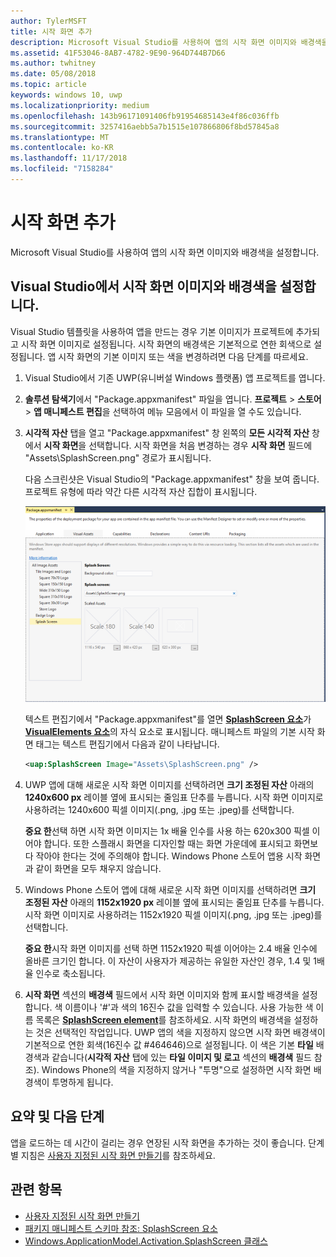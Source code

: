 ```yaml
---
author: TylerMSFT
title: 시작 화면 추가
description: Microsoft Visual Studio를 사용하여 앱의 시작 화면 이미지와 배경색을 설정합니다.
ms.assetid: 41F53046-8AB7-4782-9E90-964D744B7D66
ms.author: twhitney
ms.date: 05/08/2018
ms.topic: article
keywords: windows 10, uwp
ms.localizationpriority: medium
ms.openlocfilehash: 143b96171091406fb91954685143e4f86c036ffb
ms.sourcegitcommit: 3257416aebb5a7b1515e107866806f8bd57845a8
ms.translationtype: MT
ms.contentlocale: ko-KR
ms.lasthandoff: 11/17/2018
ms.locfileid: "7158284"
---
```

# <a name="add-a-splash-screen"></a>시작 화면 추가

Microsoft Visual Studio를 사용하여 앱의 시작 화면 이미지와 배경색을 설정합니다.

## <a name="set-the-splash-screen-image-and-background-color-in-visual-studio"></a>Visual Studio에서 시작 화면 이미지와 배경색을 설정합니다.

Visual Studio 템플릿을 사용하여 앱을 만드는 경우 기본 이미지가 프로젝트에 추가되고 시작 화면 이미지로 설정됩니다. 시작 화면의 배경색은 기본적으로 연한 회색으로 설정됩니다. 앱 시작 화면의 기본 이미지 또는 색을 변경하려면 다음 단계를 따르세요.

1. Visual Studio에서 기존 UWP(유니버설 Windows 플랫폼) 앱 프로젝트를 엽니다.
2. **솔루션 탐색기**에서 "Package.appxmanifest" 파일을 엽니다. **프로젝트** &gt; **스토어** &gt; **앱 매니페스트 편집**을 선택하여 메뉴 모음에서 이 파일을 열 수도 있습니다.
3. **시각적 자산** 탭을 열고 "Package.appxmanifest" 창 왼쪽의 **모든 시각적 자산** 창에서 **시작 화면**을 선택합니다. 시작 화면을 처음 변경하는 경우 **시작 화면** 필드에 "Assets\\SplashScreen.png" 경로가 표시됩니다.

    다음 스크린샷은 Visual Studio의 "Package.appxmanifest" 창을 보여 줍니다. 프로젝트 유형에 따라 약간 다른 시각적 자산 집합이 표시됩니다.

    ![Visual Studio 2017의 "Package.appxmanifest" 창 스크린샷](images/appmanifest.png)

    텍스트 편집기에서 "Package.appxmanifest"를 열면 [**SplashScreen 요소**](https://msdn.microsoft.com/library/windows/apps/br211467)가 [**VisualElements 요소**](https://msdn.microsoft.com/library/windows/apps/br211471)의 자식 요소로 표시됩니다. 매니페스트 파일의 기본 시작 화면 태그는 텍스트 편집기에서 다음과 같이 나타납니다.

    ```xml
    <uap:SplashScreen Image="Assets\SplashScreen.png" />
    ```

4. UWP 앱에 대해 새로운 시작 화면 이미지를 선택하려면 **크기 조정된 자산** 아래의 **1240x600 px** 레이블 옆에 표시되는 줄임표 단추를 누릅니다. 시작 화면 이미지로 사용하려는 1240x600 픽셀 이미지(.png, .jpg 또는 .jpeg)를 선택합니다.

    **중요 한**선택 하면 시작 화면 이미지는 1x 배율 인수를 사용 하는 620x300 픽셀 이어야 합니다. 또한 스플래시 화면을 디자인할 때는 화면 가운데에 표시되고 화면보다 작아야 한다는 것에 주의해야 합니다. Windows Phone 스토어 앱용 시작 화면과 같이 화면을 모두 채우지 않습니다.

5. Windows Phone 스토어 앱에 대해 새로운 시작 화면 이미지를 선택하려면 **크기 조정된 자산** 아래의 **1152x1920 px** 레이블 옆에 표시되는 줄임표 단추를 누릅니다. 시작 화면 이미지로 사용하려는 1152x1920 픽셀 이미지(.png, .jpg 또는 .jpeg)를 선택합니다.

    **중요 한**시작 화면 이미지를 선택 하면 1152x1920 픽셀 이어야는 2.4 배율 인수에 올바른 크기인 합니다. 이 자산이 사용자가 제공하는 유일한 자산인 경우, 1.4 및 1배율 인수로 축소됩니다.

6. **시작 화면** 섹션의 **배경색** 필드에서 시작 화면 이미지와 함께 표시할 배경색을 설정합니다. 색 이름이나 '\#'과 색의 16진수 값을 입력할 수 있습니다. 사용 가능한 색 이름 목록은 [**SplashScreen element**](https://msdn.microsoft.com/library/windows/apps/br211467)를 참조하세요. 시작 화면의 배경색을 설정하는 것은 선택적인 작업입니다. UWP 앱의 색을 지정하지 않으면 시작 화면 배경색이 기본적으로 연한 회색(16진수 값 \#464646)으로 설정됩니다. 이 색은 기본 **타일** 배경색과 같습니다(**시각적 자산** 탭에 있는 **타일 이미지 및 로고** 섹션의 **배경색** 필드 참조). Windows Phone의 색을 지정하지 않거나 "투명"으로 설정하면 시작 화면 배경색이 투명하게 됩니다.

## <a name="summary-and-next-steps"></a>요약 및 다음 단계

앱을 로드하는 데 시간이 걸리는 경우 연장된 시작 화면을 추가하는 것이 좋습니다. 단계별 지침은 [사용자 지정된 시작 화면 만들기](create-a-customized-splash-screen.md)를 참조하세요.

## <a name="related-topics"></a>관련 항목

* [사용자 지정된 시작 화면 만들기](create-a-customized-splash-screen.md)
* [패키지 매니페스트 스키마 참조: SplashScreen 요소](https://msdn.microsoft.com/library/windows/apps/br211467)
* [Windows.ApplicationModel.Activation.SplashScreen 클래스](https://msdn.microsoft.com/library/windows/apps/br224763)